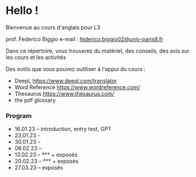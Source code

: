 # Hello !

Bienvenue au cours d'anglais pour L3

prof. Federico Biggio e-mail : federico.biggio02@univ-paris8.fr

Dans ce répertoire, vous trouverez du matériel, des conseils, des avis sur les cours et les activités

Des outils que vous pouvez outiliser à l'appui du cours :
* DeepL https://www.deepl.com/translator
* Word Reference https://www.wordreference.com/
* Thesaurus https://www.thesaurus.com/
* the pdf glossary

### Program

* 16.01.23 – introduction, entry test, GPT
* 23.01.23 - 
* 30.01.23 – 
* 06.02.23 – 
* 13.02.23 – *** + exposés 
* 20.02.23 – *** + exposés
* 27.03.23 – exposés
